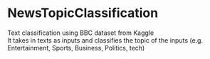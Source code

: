 # NewsTopicClassification
Text classification using BBC dataset from Kaggle <br />
It takes in texts as inputs and classifies the topic of the inputs (e.g. Entertainment, Sports, Business, Politics, tech) <br />
